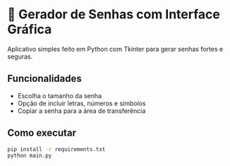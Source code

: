 # 🔐 Gerador de Senhas com Interface Gráfica

Aplicativo simples feito em Python com Tkinter para gerar senhas fortes e seguras.

## Funcionalidades

- Escolha o tamanho da senha
- Opção de incluir letras, números e símbolos
- Copiar a senha para a área de transferência

## Como executar

```bash
pip install -r requirements.txt
python main.py
```

